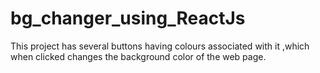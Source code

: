 
# bg_changer_using_ReactJs

This project has several buttons having colours associated with it ,which when clicked changes the background color of the web page.



